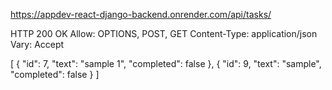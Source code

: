 https://appdev-react-django-backend.onrender.com/api/tasks/

HTTP 200 OK
Allow: OPTIONS, POST, GET
Content-Type: application/json
Vary: Accept

[
    {
        "id": 7,
        "text": "sample 1",
        "completed": false
    },
    {
        "id": 9,
        "text": "sample",
        "completed": false
    }
]